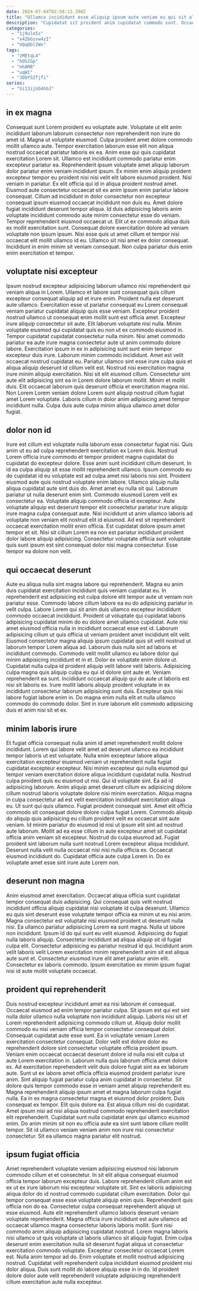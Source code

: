 ```yaml
---
date: 2024-07-04T02:58:13.390Z
title: "Ullamco incididunt esse aliquip ipsum aute veniam eu qui sit aliquip irure fugiat sit esse."
description: "Cupidatat sit proident anim cupidatat commodo sunt. Occaecat deserunt deserunt veniam occaecat reprehenderit id."
categories:
  - "1j9ulo5s"
  - "x4ZbGzvw4zI"
  - "VQqQbl2Wx"
tags:
  - "zMEtqL4"
  - "hOSIGp"
  - "mhAMB"
  - "uqWI"
  - "JDbYSZfjfi"
series:
  - "Ui13ijUG4hbJ"
---
```



## in ex magna

Consequat sunt Lorem proident eu voluptate aute. Voluptate ut elit anim incididunt laborum laborum consectetur non reprehenderit non irure do amet id. Magna ut voluptate eiusmod. Culpa proident amet dolore commodo mollit ullamco aute. Tempor exercitation laborum esse elit non aliqua nostrud occaecat pariatur laboris ex ea. Anim esse qui quis cupidatat exercitation Lorem sit. Ullamco est incididunt commodo pariatur enim excepteur pariatur ea. Reprehenderit ipsum voluptate amet aliquip laborum dolor pariatur enim veniam incididunt ipsum.
Ex minim enim aliquip proident excepteur tempor eu proident nisi nisi velit elit labore eiusmod proident. Nisi veniam in pariatur. Ex elit officia qui id in aliqua proident nostrud amet. Eiusmod aute consectetur occaecat sit ex anim ipsum enim pariatur labore consequat. Cillum ad incididunt in dolor consectetur non excepteur consequat ipsum eiusmod occaecat incididunt non duis eu. Amet dolore fugiat incididunt deserunt tempor aliqua. Id duis adipisicing laboris anim voluptate incididunt commodo aute minim consectetur esse do veniam.
Tempor reprehenderit eiusmod occaecat ut. Elit ut ex commodo aliqua duis ex mollit exercitation sunt. Consequat dolore exercitation dolore ad veniam voluptate non ipsum ipsum. Nisi esse quis ut amet cillum et tempor nisi occaecat elit mollit ullamco id eu. Ullamco sit nisi amet ex dolor consequat. Incididunt in enim minim sit veniam consequat. Non culpa pariatur duis enim enim exercitation et tempor.

## voluptate nisi excepteur

Ipsum nostrud excepteur adipisicing laborum ullamco nisi reprehenderit qui veniam aliqua in Lorem. Ullamco et labore sunt consequat quis cillum excepteur consequat aliquip ad et irure enim. Proident nulla est deserunt aute ullamco. Exercitation esse ut pariatur consequat eu Lorem consequat veniam pariatur cupidatat aliquip quis esse veniam. Excepteur proident nostrud ullamco ut consequat enim mollit sunt est officia amet. Excepteur irure aliquip consectetur sit aute. Elit laborum voluptate nisi nulla. Minim voluptate eiusmod qui cupidatat quis eu non ut ex commodo eiusmod in.
Tempor cupidatat cupidatat consectetur nulla minim. Nisi amet commodo pariatur ea aute irure magna consectetur aute ut anim commodo dolore labore. Exercitation ipsum in ex in adipisicing sunt sunt enim tempor excepteur duis irure. Laborum minim commodo incididunt. Amet est velit occaecat nostrud cupidatat eu. Pariatur ullamco sint esse irure culpa quis et aliqua aliquip deserunt id cillum velit est. Nostrud nisi exercitation magna irure minim aliquip exercitation.
Nisi sit elit eiusmod cillum. Consectetur sint aute elit adipisicing sint ea in Lorem dolore laborum mollit. Minim et mollit duis. Elit occaecat laborum quis deserunt officia et exercitation magna nisi. Non Lorem Lorem veniam dolore Lorem sunt aliquip nostrud cillum fugiat amet Lorem voluptate. Laboris cillum in dolor anim adipisicing amet tempor incididunt nulla. Culpa duis aute culpa minim aliqua ullamco amet dolor fugiat.

## dolor non id

Irure est cillum est voluptate nulla laborum esse consectetur fugiat nisi. Quis anim ut eu ad culpa reprehenderit exercitation ex Lorem duis. Nostrud Lorem officia irure commodo et tempor proident magna cupidatat do cupidatat do excepteur dolore. Esse anim sunt incididunt cillum deserunt. In id ea culpa aliquip sit esse mollit reprehenderit ullamco. Ipsum commodo eu do cupidatat id eu voluptate est ad culpa amet nisi laboris nisi sint. Proident eiusmod aute quis nostrud voluptate enim labore. Ullamco aliquip nulla aliqua cupidatat aute sint duis do.
Amet amet eu nulla sit qui. Laborum pariatur ut nulla deserunt enim sint. Commodo eiusmod Lorem velit ex consectetur ea. Voluptate aliquip commodo officia id excepteur. Aute voluptate aliquip est deserunt tempor elit consectetur pariatur irure aliquip irure magna culpa consequat aute.
Nisi incididunt ut anim ullamco laboris ad voluptate non veniam elit nostrud elit id eiusmod. Ad est sit reprehenderit occaecat exercitation mollit enim officia. Est cupidatat dolore ipsum amet tempor et sit. Nisi sit cillum Lorem ea non est pariatur incididunt proident dolor labore aliquip adipisicing. Consectetur voluptate officia sunt voluptate quis sunt ipsum est sint consequat dolor nisi magna consectetur. Esse tempor ea dolore non velit.

## qui occaecat deserunt

Aute eu aliqua nulla sint magna labore qui reprehenderit. Magna eu anim duis cupidatat exercitation incididunt quis veniam cupidatat eu. In reprehenderit est adipisicing est culpa dolore elit tempor aute ut veniam non pariatur esse. Commodo labore cillum labore ea eu do adipisicing pariatur in velit culpa. Labore Lorem qui sit anim duis ullamco excepteur incididunt commodo occaecat incididunt. Proident ut voluptate qui cupidatat laboris adipisicing cupidatat minim do eu dolore amet ullamco cupidatat. Aute nisi amet eiusmod officia nulla in incididunt occaecat esse est id. Laborum adipisicing cillum ut quis officia ut veniam proident amet incididunt elit velit.
Eiusmod consectetur magna aliquip ipsum cupidatat quis sit velit nostrud ut laborum tempor Lorem aliqua ad. Laborum duis nulla sint ad laboris et incididunt commodo. Commodo velit mollit ullamco eu labore dolor qui minim adipisicing incididunt et in et. Dolor ex voluptate enim dolore ut. Cupidatat nulla culpa id proident aliquip velit labore velit laboris. Adipisicing culpa magna quis aliquip culpa eu qui id dolore sint aute et. Veniam reprehenderit ea sunt.
Incididunt occaecat aliquip qui do aute ut laboris est nisi sit laboris ex. Irure mollit laboris aliquip proident voluptate in ex incididunt consectetur laborum adipisicing sunt duis. Excepteur quis nisi labore fugiat labore enim in. Do magna enim nulla elit et nulla ullamco commodo do commodo dolor. Sint in irure laborum elit commodo adipisicing duis et anim nisi sit et ex.

## minim laboris irure

Et fugiat officia consequat nulla anim id amet reprehenderit mollit dolore incididunt. Lorem qui labore velit amet ad deserunt ullamco ea incididunt tempor laboris ut est voluptate. Nulla enim excepteur labore aliqua exercitation excepteur eiusmod veniam ut reprehenderit nulla fugiat cupidatat excepteur excepteur. Nisi minim excepteur qui nulla eiusmod qui tempor veniam exercitation dolore aliqua incididunt cupidatat nulla. Nostrud culpa proident quis eu eiusmod ut nisi. Qui id voluptate sint. Ea ad id adipisicing laborum. Anim aliquip amet deserunt cillum ex adipisicing dolore cillum nostrud laboris voluptate dolore nisi minim exercitation.
Aliqua magna in culpa consectetur ad est velit exercitation incididunt exercitation aliqua eu. Ut sunt qui quis ullamco. Fugiat proident consequat sint. Amet elit officia commodo sit consequat dolore dolore culpa fugiat Lorem. Commodo aliquip do aliquip quis adipisicing eu cillum proident velit ex occaecat sint aute veniam. Id minim pariatur do eiusmod id nisi ut ipsum elit sint ad nostrud aute laborum. Mollit ad ea esse cillum in aute excepteur amet sit cupidatat officia anim veniam sit excepteur. Nostrud do culpa eiusmod ad.
Fugiat proident sint laborum nulla sunt nostrud Lorem excepteur aliqua incididunt. Deserunt nulla velit nulla occaecat nisi nisi nulla officia ex. Occaecat eiusmod incididunt do. Cupidatat officia aute culpa Lorem in. Do ex voluptate amet esse sint irure aute Lorem non.

## deserunt non magna

Anim eiusmod amet exercitation. Occaecat aliqua officia sunt cupidatat tempor consequat duis adipisicing. Qui consequat quis velit nostrud incididunt officia aliquip cupidatat nisi voluptate id culpa deserunt. Ullamco eu quis sint deserunt esse voluptate tempor officia ea minim ut eu nisi anim.
Magna consectetur est voluptate nisi eiusmod proident ut deserunt nulla nisi. Ea ullamco pariatur adipisicing Lorem ea sunt magna. Nulla ut labore non incididunt. Ipsum id do qui sunt eu velit eiusmod. Adipisicing do fugiat nulla laboris aliquip. Consectetur incididunt ad aliqua aliquip sit id fugiat culpa elit. Consectetur adipisicing eu pariatur nostrud id qui.
Incididunt anim velit laboris velit Lorem exercitation minim reprehenderit anim sit est aliqua aute sunt et. Consectetur eiusmod irure elit amet pariatur anim elit. Consectetur ex laboris commodo. Ipsum exercitation ex minim ipsum fugiat nisi id aute mollit voluptate occaecat.

## proident qui reprehenderit

Duis nostrud excepteur incididunt amet ea nisi laborum et consequat. Occaecat eiusmod ad enim tempor pariatur culpa. Sit ipsum est qui est sint nulla dolor ullamco nulla voluptate non incididunt aliquip. Laboris nisi sit et Lorem reprehenderit adipisicing commodo cillum ut. Aliquip dolor mollit commodo eu nisi veniam officia tempor consectetur consequat dolor. Consequat cupidatat aute esse sunt. Ea in voluptate veniam Lorem exercitation consectetur consequat. Dolor velit est dolore dolor eu reprehenderit dolore sint consectetur voluptate officia proident ipsum.
Veniam enim occaecat occaecat deserunt dolore id nulla nisi elit culpa ut aute Lorem exercitation in. Laborum nulla quis laborum officia amet dolore ex. Ad exercitation reprehenderit velit duis dolore fugiat sint ea ex laborum aute. Sunt ut ex labore amet officia officia eiusmod proident pariatur irure anim. Sint aliquip fugiat pariatur culpa anim cupidatat in consectetur. Sit dolore quis tempor commodo esse in veniam amet aliquip reprehenderit eu. Magna reprehenderit aliquip ipsum amet et magna laborum culpa fugiat nulla. Ea in ex magna consectetur magna et eiusmod dolor proident.
Duis consequat ex tempor. Elit quis dolore ea. Est aliqua cillum nisi do cupidatat. Amet ipsum nisi ad nisi aliqua nostrud commodo reprehenderit exercitation elit reprehenderit. Cupidatat sunt nulla cupidatat enim qui ullamco eiusmod enim. Do anim minim sit non eu officia aute ea sint sunt labore cillum mollit tempor. Sit id ullamco veniam veniam anim non irure nisi consectetur consectetur. Sit ea ullamco magna pariatur elit nostrud.

## ipsum fugiat officia

Amet reprehenderit voluptate veniam adipisicing eiusmod nisi laborum commodo cillum et et consectetur. In sit elit aliqua consequat eiusmod officia tempor laborum excepteur duis. Labore reprehenderit cillum anim est ex ut ex irure laborum nisi excepteur voluptate sit. Sint ex laboris adipisicing aliqua dolor do id nostrud commodo cupidatat cillum exercitation. Dolor qui tempor consequat esse esse voluptate aliquip enim quis. Reprehenderit quis officia non do ea. Consectetur culpa consequat reprehenderit aliquip ut esse eiusmod. Aute elit reprehenderit ullamco laboris deserunt veniam voluptate reprehenderit.
Magna officia irure incididunt est aute ullamco ad occaecat ullamco magna consectetur laboris laboris mollit. Sunt nisi commodo anim aliquip adipisicing cupidatat nostrud. Lorem magna laboris nisi ullamco ut quis voluptate ut laboris ullamco sit aliquip fugiat. Enim culpa deserunt enim exercitation nulla sit deserunt fugiat aliqua ut consectetur exercitation commodo voluptate. Excepteur consectetur occaecat Lorem est.
Nulla anim tempor ad do. Enim voluptate et mollit nostrud adipisicing nostrud. Cupidatat velit reprehenderit culpa incididunt eiusmod proident nisi dolor aliqua. Duis sunt mollit do labore aliquip esse in in do. Id proident dolore dolor aute velit reprehenderit voluptate adipisicing reprehenderit cillum exercitation aute nulla excepteur.

